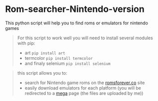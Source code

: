 # Rom-searcher-Nintendo-version
This python script will help you to find roms or emulators for nintendo games

> For this script to work well you will need to install several modules with pip:
> - art   ```pip install art```
> - termcolor   ```pip install termcolor``` 
> - and finaly selenium   ```pip install selenium```




> this script allows you to:
> - search for Nintendo game roms on the [romsforever.co](https://romsforever.co) site
> - easily download emulators for each platform (you will be redirected to a [mega](https://mega.nz) page (the files are uploaded by me))
